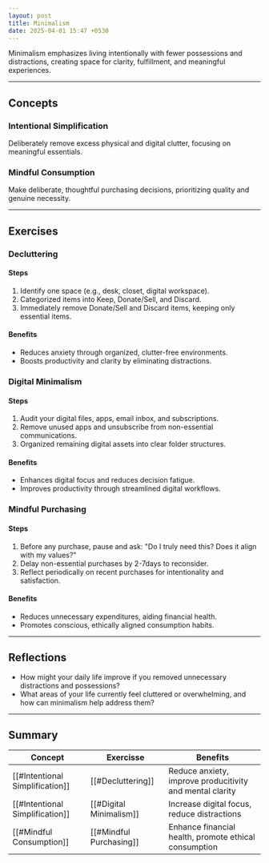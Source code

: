 ```yaml
---
layout: post
title: Minimalism
date: 2025-04-01 15:47 +0530
---
```


Minimalism emphasizes living intentionally with fewer possessions and distractions, creating space for clarity, fulfillment, and meaningful experiences.

---

## Concepts

### Intentional Simplification

Deliberately remove excess physical and digital clutter, focusing on meaningful essentials.

### Mindful Consumption

Make deliberate, thoughtful purchasing decisions, prioritizing quality and genuine necessity.

---

## Exercises

### Decluttering

#### Steps

1. Identify one space (e.g., desk, closet, digital workspace).
2. Categorized items into Keep, Donate/Sell, and Discard.
3. Immediately remove Donate/Sell and Discard items, keeping only essential items.

#### Benefits

- Reduces anxiety through organized, clutter-free environments.
- Boosts productivity and clarity by eliminating distractions.

### Digital Minimalism

#### Steps

1. Audit your digital files, apps, email inbox, and subscriptions.
2. Remove unused apps and unsubscribe from non-essential communications.
3. Organized remaining digital assets into clear folder structures.

#### Benefits

- Enhances digital focus and reduces decision fatigue.
- Improves productivity through streamlined digital workflows.

### Mindful Purchasing

#### Steps

1. Before any purchase, pause and ask: "Do I truly need this? Does it align with my values?"
2. Delay non-essential purchases by 2-7days to reconsider.
3. Reflect periodically on recent purchases for intentionality and satisfaction.

#### Benefits

- Reduces unnecessary expenditures, aiding financial health.
- Promotes conscious, ethically aligned consumption habits.

---

## Reflections

- How might your daily life improve if you removed unnecessary distractions and possessions?
- What areas of your life currently feel cluttered or overwhelming, and how can minimalism help address them?

---

## Summary

| Concept                         | Exercisse               | Benefits                                                 |
| ------------------------------- | ----------------------- | -------------------------------------------------------- |
| [[#Intentional Simplification]] | [[#Decluttering]]       | Reduce anxiety, improve producitivity and mental clarity |
| [[#Intentional Simplification]] | [[#Digital Minimalism]] | Increase digital focus, reduce distractions              |
| [[#Mindful Consumption]]        | [[#Mindful Purchasing]] | Enhance financial health, promote ethical consumption    |
